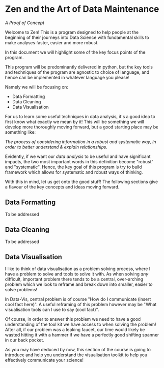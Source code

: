 # Zen and the Art of Data Maintenance
_A Proof of Concept_

Welcome to Zen! This is a program designed to help people at the beginning of their journeys into Data Science with fundamental skills to make analyses faster, easier and more robust.

In this document we will highlight some of the key focus points of the program.

This program will be predominantly delivered in python, but the key tools and techniques of the program are agnostic to choice of language, and hence can be implemented in whatever language you please!

Namely we will be focusing on:

* Data Formatting
* Data Cleaning
* Data Visualisation

For us to learn some useful techniques in data analysis, it's a good idea to first know what exactly we mean by it! This will be something we will develop more thoroughly moving forward, but a good starting place may be something like:

_The process of considering information in a robust and systematic way, in order to better understand & explain relationships._

Evidently, if we want our _data analysis_ to be useful and have significant impacts, the two most important words in this definition become "robust" and "systematic". Hence, the key goal of this program is try to build framework which allows for systematic and robust ways of thinking.

With this in mind, let us get onto the good stuff! The following sections give a flavour of the key concepts and ideas moving forward.

## Data Formatting
To be addressed
<br>
## Data Cleaning
To be addressed
<br>
## Data Visualisation
I like to think of data visualisation as a problem solving process, where I have a problem to solve and tools to solve it with. As when solving _any_ difficult, important problem there tends to be a central, over-arching problem which we look to reframe and break down into smaller, easier to solve problems!

In Data-Vis, central problem is of course "How do I communicate (insert cool fact here)". A useful reframing of this problem however may be "What visualisation tools can I use to say (cool fact)". 

Of course, in order to answer this problem we need to have a good understanding of the tool kit we have access to when solving the problem! After all, if our problem was a leaking faucet, our time would likely be wasted hitting it with a hammer if we have a perfectly good shifting spanner in our back pocket. 

As you may have deduced by now, this section of the course is going to introduce and help you understand the visualisation toolkit to help you effectively communicate your science!
